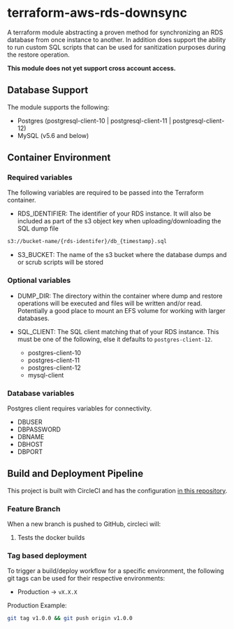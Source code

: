 # terraform-aws-rds-downsync

A terraform module abstracting a proven method for synchronizing an RDS database from once instance to another. In addition does support the ability to run custom SQL scripts that can be used for sanitization purposes during the restore operation.

**This module does not yet support cross account access.**

## Database Support

The module supports the following:
- Postgres (postgresql-client-10 | postgresql-client-11 | postgresql-client-12)
- MySQL (v5.6 and below)

## Container Environment

### Required variables

The following variables are required to be passed into the Terraform container.

- RDS_IDENTIFIER: The identifier of your RDS instance.
It will also be included as part of the s3 object key when uploading/downloading the SQL dump file

```sh
s3://bucket-name/{rds-identifer}/db_{timestamp}.sql
```

- S3_BUCKET: The name of the s3 bucket where the database dumps and or scrub scripts will be stored

### Optional variables 

- DUMP_DIR: The directory within the container where dump and restore operations will be executed and files will be written and/or read. Potentially a good place to mount an EFS volume for working with larger databases.

- SQL_CLIENT: The SQL client matching that of your RDS instance. This must be one of the following, else it defaults to `postgres-client-12`.
  - postgres-client-10
  - postgres-client-11
  - postgres-client-12
  - mysql-client

### Database variables

Postgres client requires variables for connectivity.

- DBUSER
- DBPASSWORD
- DBNAME
- DBHOST
- DBPORT

## Build and Deployment Pipeline

This project is built with CircleCI and has the configuration [in this repository](./.circleci/config.yml).

### Feature Branch

When a new branch is pushed to GitHub, circleci will:

1) Tests the docker builds

### Tag based deployment

To trigger a build/deploy workflow for a specific environment, the following git tags can be used for their respective environments:

* Production -> `vX.X.X`

Production Example:
```sh
git tag v1.0.0 && git push origin v1.0.0
```

